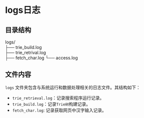 # logs日志

## 目录结构

logs/  
├── trie_build.log  
├── trie_retrival.log  
├── fetch_char.log
└── access.log  

## 文件内容

`logs` 文件夹包含与系统运行和数据处理相关的日志文件。其结构如下：

- `trie_retrieval.log`：记录搜索程序运行记录。
- `trie_build.log`：记录`Trie树`构建记录。
- `fetch_char.log`: 记录获取网页中汉字输入记录。
